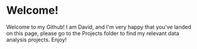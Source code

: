 # Welcome!

Welcome to my Github! I am David, and I'm very happy that you've landed on this page, please go to the Projects folder to find my relevant data analysis projects. Enjoy!
